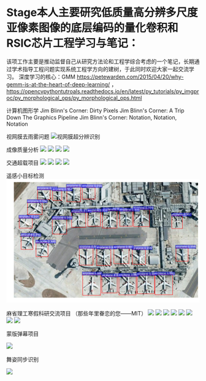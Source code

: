 # Stage本人主要研究低质量高分辨多尺度亚像素图像的底层编码的量化卷积和RSIC芯片工程学习与笔记：
该项工作主要是推动监督自己从研究方法论和工程学综合考虑的一个笔记，长期通过学术指导工程问题实现系统工程学方向的建树，于此同时欢迎大家一起交流学习。
深度学习的核心：GMM https://petewarden.com/2015/04/20/why-gemm-is-at-the-heart-of-deep-learning/   ，          https://opencvpythontutroals.readthedocs.io/en/latest/py_tutorials/py_imgproc/py_morphological_ops/py_morphological_ops.html

计算机图形学
          Jim Blinn's Corner: Dirty Pixels
          Jim Blinn's Corner: A Trip Down The Graphics Pipeline
          Jim Blinn's Corner: Notation, Notation, Notation

视网膜去雨雾问题
![视网膜超分辨识别](https://github.com/Eric3911/image/blob/master/%E8%A7%86%E7%BD%91%E8%86%9C%E5%8E%BB%E9%9B%BE%E7%BB%93%E6%9E%9C.png)

成像质量分析
![](https://github.com/Eric3911/image/blob/master/123456.png)
![](https://github.com/Eric3911/Stage/blob/master/%E5%9F%BA%E4%BA%8ESCB%E7%AE%97%E6%B3%95%E7%9A%84%E5%A2%9E%E5%BC%BA.png)
![](https://github.com/Eric3911/image/blob/master/%E5%9F%BA%E4%BA%8ESCB%E7%AE%97%E6%B3%95%E7%9A%84%E5%A2%9E%E5%BC%BA.png)
![](https://github.com/Eric3911/image/blob/master/%E6%A8%A1%E5%9E%8B%E8%AF%84%E4%BB%B7%E5%8F%82%E8%80%83Evaluation.png)

 交通超载项目
 ![](https://github.com/Eric3911/image/blob/master/%E8%BD%A6%E8%BE%86%E8%B6%85%E8%BD%BD%E9%A1%B9%E7%9B%AE%E5%8F%82%E8%80%83%E6%B5%81%E7%A8%8B%E5%9B%BE%E4%B8%80.jpg)
![](https://github.com/Eric3911/image/blob/master/%E8%BD%A6%E8%BE%86%E8%B6%85%E8%BD%BD%E9%A1%B9%E7%9B%AE%E5%8F%82%E8%80%83%E6%B5%81%E7%A8%8B%E5%9B%BE%E4%BA%8C.jpg)
![]( https://github.com/Eric3911/image/blob/master/bilatera.jpg)
![](https://github.com/Eric3911/image/blob/master/WX20190420-092259.png)

遥感小目标检测
![](https://github.com/Eric3911/RFBNet_master/blob/master/000044test.jpg)

麻省理工寒假科研交流项目
（那些年里眷恋的您——MIT）
![](https://github.com/Eric3911/image/blob/master/MIT.jpg)
![](https://github.com/Eric3911/Stage/blob/master/1.jpg)
![](https://github.com/Eric3911/Stage/blob/master/2.jpg)
![](https://github.com/Eric3911/Stage/blob/master/3.jpg)
![](https://github.com/Eric3911/Stage/blob/master/4.jpg)
![](https://github.com/Eric3911/Stage/blob/master/5.jpg)
![](https://github.com/Eric3911/image/blob/master/6.jpg)
![](https://github.com/Eric3911/image/blob/master/7.jpg)

蒙版弹幕项目

![](https://github.com/Eric3911/image/blob/master/01.png)

舞姿同步识别

![](https://github.com/Eric3911/image/blob/master/0418.jpg)
